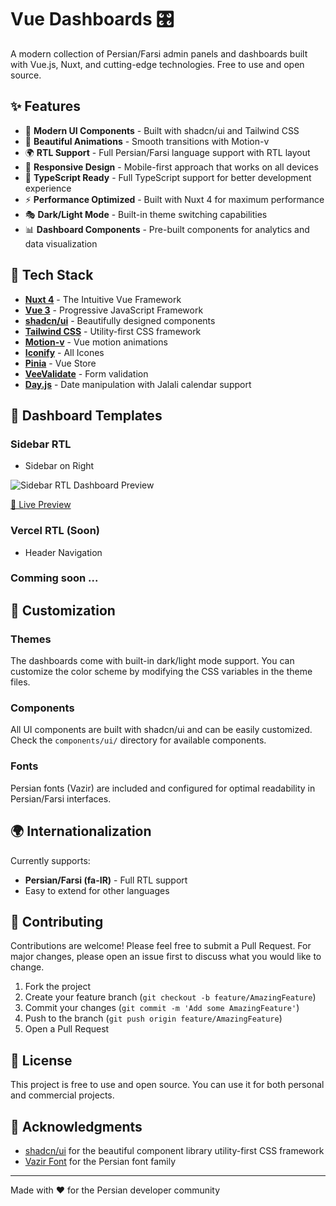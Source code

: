 # Vue Dashboards 🎛️

A modern collection of Persian/Farsi admin panels and dashboards built with Vue.js, Nuxt, and cutting-edge technologies. Free to use and open source.

## ✨ Features

- 🎨 **Modern UI Components** - Built with shadcn/ui and Tailwind CSS
- 🌟 **Beautiful Animations** - Smooth transitions with Motion-v
- 🌍 **RTL Support** - Full Persian/Farsi language support with RTL layout
- 📱 **Responsive Design** - Mobile-first approach that works on all devices
- 🎯 **TypeScript Ready** - Full TypeScript support for better development experience
- ⚡ **Performance Optimized** - Built with Nuxt 4 for maximum performance
- 🎭 **Dark/Light Mode** - Built-in theme switching capabilities
- 📊 **Dashboard Components** - Pre-built components for analytics and data visualization

## 🚀 Tech Stack

- **[Nuxt 4](https://nuxt.com/)** - The Intuitive Vue Framework
- **[Vue 3](https://vuejs.org/)** - Progressive JavaScript Framework
- **[shadcn/ui](https://www.shadcn-vue.com/)** - Beautifully designed components
- **[Tailwind CSS](https://tailwindcss.com/)** - Utility-first CSS framework
- **[Motion-v](https://motion.dev/)** - Vue motion animations
- **[Iconify](https://icones.js.org/)** - All Icones
- **[Pinia](https://pinia.vuejs.org/)** - Vue Store
- **[VeeValidate](https://vee-validate.logaretm.com/)** - Form validation
- **[Day.js](https://day.js.org/)** - Date manipulation with Jalali calendar support

## 📁 Dashboard Templates

### Sidebar RTL
- Sidebar on Right

![Sidebar RTL Dashboard Preview](https://github.com/taymakz/vue-dashboards/blob/main/assets/sidebar-rtl-dashboard.png)

[🔗 Live Preview](https://vue-dashboards-sidebar-rtl.netlify.app/)

### Vercel RTL (Soon)
- Header Navigation
### Comming soon ...

## 🎨 Customization

### Themes
The dashboards come with built-in dark/light mode support. You can customize the color scheme by modifying the CSS variables in the theme files.

### Components
All UI components are built with shadcn/ui and can be easily customized. Check the `components/ui/` directory for available components.

### Fonts
Persian fonts (Vazir) are included and configured for optimal readability in Persian/Farsi interfaces.


## 🌍 Internationalization

Currently supports:
- **Persian/Farsi (fa-IR)** - Full RTL support
- Easy to extend for other languages

## 🤝 Contributing

Contributions are welcome! Please feel free to submit a Pull Request. For major changes, please open an issue first to discuss what you would like to change.

1. Fork the project
2. Create your feature branch (`git checkout -b feature/AmazingFeature`)
3. Commit your changes (`git commit -m 'Add some AmazingFeature'`)
4. Push to the branch (`git push origin feature/AmazingFeature`)
5. Open a Pull Request

## 📄 License

This project is free to use and open source. You can use it for both personal and commercial projects.

## 🙏 Acknowledgments

- [shadcn/ui](https://www.shadcn-vue.com/) for the beautiful component library
utility-first CSS framework
- [Vazir Font](https://github.com/rastikerdar/vazir-font) for the Persian font family

---

Made with ❤️ for the Persian developer community
